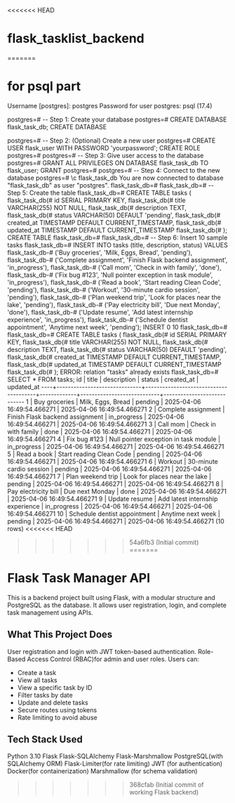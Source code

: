 <<<<<<< HEAD
# flask_tasklist_backend
=======
# for psql part

Username [postgres]: postgres
Password for user postgres:
psql (17.4)

postgres=# -- Step 1: Create your database
postgres=# CREATE DATABASE flask_task_db;
CREATE DATABASE

postgres=# -- Step 2: (Optional) Create a new user
postgres=# CREATE USER flask_user WITH PASSWORD 'yourpassword';
CREATE ROLE
postgres=#
postgres=# -- Step 3: Give user access to the database
postgres=# GRANT ALL PRIVILEGES ON DATABASE flask_task_db TO flask_user;
GRANT
postgres=#
postgres=# -- Step 4: Connect to the new database
postgres=# \c flask_task_db
You are now connected to database "flask_task_db" as user "postgres".
flask_task_db=#
flask_task_db=# -- Step 5: Create the table
flask_task_db=# CREATE TABLE tasks (
flask_task_db(#     id SERIAL PRIMARY KEY,
flask_task_db(#     title VARCHAR(255) NOT NULL,
flask_task_db(#     description TEXT,
flask_task_db(#     status VARCHAR(50) DEFAULT 'pending',
flask_task_db(#     created_at TIMESTAMP DEFAULT CURRENT_TIMESTAMP,
flask_task_db(#     updated_at TIMESTAMP DEFAULT CURRENT_TIMESTAMP
flask_task_db(# );
CREATE TABLE
flask_task_db=#
flask_task_db=# -- Step 6: Insert 10 sample tasks
flask_task_db=# INSERT INTO tasks (title, description, status) VALUES
flask_task_db-# ('Buy groceries', 'Milk, Eggs, Bread', 'pending'),
flask_task_db-# ('Complete assignment', 'Finish Flask backend assignment', 'in_progress'),
flask_task_db-# ('Call mom', 'Check in with family', 'done'),
flask_task_db-# ('Fix bug #123', 'Null pointer exception in task module', 'in_progress'),
flask_task_db-# ('Read a book', 'Start reading Clean Code', 'pending'),
flask_task_db-# ('Workout', '30-minute cardio session', 'pending'),
flask_task_db-# ('Plan weekend trip', 'Look for places near the lake', 'pending'),
flask_task_db-# ('Pay electricity bill', 'Due next Monday', 'done'),
flask_task_db-# ('Update resume', 'Add latest internship experience', 'in_progress'),
flask_task_db-# ('Schedule dentist appointment', 'Anytime next week', 'pending');
INSERT 0 10
flask_task_db=#
flask_task_db=# CREATE TABLE tasks (
flask_task_db(#     id SERIAL PRIMARY KEY,
flask_task_db(#     title VARCHAR(255) NOT NULL,
flask_task_db(#     description TEXT,
flask_task_db(#     status VARCHAR(50) DEFAULT 'pending',
flask_task_db(#     created_at TIMESTAMP DEFAULT CURRENT_TIMESTAMP,
flask_task_db(#     updated_at TIMESTAMP DEFAULT CURRENT_TIMESTAMP
flask_task_db(# );
ERROR:  relation "tasks" already exists
flask_task_db=# SELECT * FROM tasks;
 id |            title             |              description              |   status    |         created_at         |         updated_at
----+------------------------------+---------------------------------------+-------------+----------------------------+----------------------------
  1 | Buy groceries                | Milk, Eggs, Bread                     | pending     | 2025-04-06 16:49:54.466271 | 2025-04-06 16:49:54.466271
  2 | Complete assignment          | Finish Flask backend assignment       | in_progress | 2025-04-06 16:49:54.466271 | 2025-04-06 16:49:54.466271
  3 | Call mom                     | Check in with family                  | done        | 2025-04-06 16:49:54.466271 | 2025-04-06 16:49:54.466271
  4 | Fix bug #123                 | Null pointer exception in task module | in_progress | 2025-04-06 16:49:54.466271 | 2025-04-06 16:49:54.466271
  5 | Read a book                  | Start reading Clean Code              | pending     | 2025-04-06 16:49:54.466271 | 2025-04-06 16:49:54.466271
  6 | Workout                      | 30-minute cardio session              | pending     | 2025-04-06 16:49:54.466271 | 2025-04-06 16:49:54.466271
  7 | Plan weekend trip            | Look for places near the lake         | pending     | 2025-04-06 16:49:54.466271 | 2025-04-06 16:49:54.466271
  8 | Pay electricity bill         | Due next Monday                       | done        | 2025-04-06 16:49:54.466271 | 2025-04-06 16:49:54.466271
  9 | Update resume                | Add latest internship experience      | in_progress | 2025-04-06 16:49:54.466271 | 2025-04-06 16:49:54.466271
 10 | Schedule dentist appointment | Anytime next week                     | pending     | 2025-04-06 16:49:54.466271 | 2025-04-06 16:49:54.466271
(10 rows)
<<<<<<< HEAD
>>>>>>> 54a6fb3 (Initial commit)
=======
#  Flask Task Manager API

This is a backend project built using Flask, with a modular structure and PostgreSQL as the database. It allows user registration, login, and complete task management using APIs.


##  What This Project Does

User registration and login with JWT token-based authentication.
Role-Based Access Control (RBAC)for admin and user roles.
 Users can:
  - Create a task
  - View all tasks
  - View a specific task by ID
  - Filter tasks by date
  - Update and delete tasks
- Secure routes using tokens
- Rate limiting to avoid abuse



##  Tech Stack Used

Python 3.10
Flask
Flask-SQLAlchemy
Flask-Marshmallow
PostgreSQL(with SQLAlchemy ORM)
Flask-Limiter(for rate limiting)
JWT (for authentication)
Docker(for containerization)
Marshmallow (for schema validation)





>>>>>>> 368cfab (Initial commit of working Flask backend)
